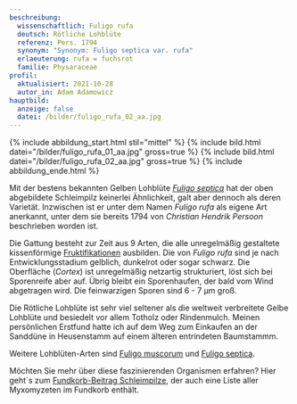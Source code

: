 ```yaml
---
beschreibung:
  wissenschaftlich: Fuligo rufa
  deutsch: Rötliche Lohblüte
  referenz: Pers. 1794
  synonym: "Synonym: Fuligo septica var. rufa"
  erlaeuterung: rufa = fuchsrot
  familie: Physaraceae
profil:
  aktualisiert: 2021-10-28
  autor_in: Adam Adamowicz
hauptbild:
  anzeige: false
  datei: /bilder/fuligo_rufa_02_aa.jpg
---
```

{% include abbildung_start.html stil="mittel" %}
{% include bild.html datei="/bilder/fuligo_rufa_01_aa.jpg" gross=true %}
{% include bild.html datei="/bilder/fuligo_rufa_02_aa.jpg" gross=true %}
{% include abbildung_ende.html %}

Mit der bestens bekannten Gelben Lohblüte *[Fuligo septica](/pilze/fuligo-septica-gelbe-lohblüte)* hat der oben abgebildete Schleimpilz keinerlei Ähnlichkeit, galt aber dennoch als deren Varietät. Inzwischen ist er unter dem Namen *Fuligo rufa* als eigene Art anerkannt, unter dem sie bereits 1794 von *Christian Hendrik Persoon* beschrieben worden ist.

Die Gattung besteht zur Zeit aus 9 Arten, die alle unregelmäßig gestaltete kissenförmige [Fruktifikationen](Fruktifikation "Glossar") ausbilden. Die von *Fuligo rufa* sind je nach Entwicklungsstadium gelblich, dunkelrot oder sogar schwarz. Die Oberfläche (*Cortex*) ist unregelmäßig netzartig strukturiert, löst sich bei Sporenreife aber auf. Übrig bleibt ein Sporenhaufen, der bald vom Wind abgetragen wird. Die feinwarzigen Sporen sind 6 - 7 µm groß.

Die Rötliche Lohblüte ist sehr viel seltener als die weltweit verbreitete Gelbe Lohblüte und besiedelt vor allem Totholz oder Rindenmulch. Meinen persönlichen Erstfund hatte ich auf dem Weg zum Einkaufen an der Sanddüne in Heusenstamm auf einem älteren entrindeten Baumstammm.

Weitere Lohblüten-Arten sind [Fuligo muscorum](/pilze/fuligo-muscorum-moos-lohblüte) und [Fuligo septica](/pilze/fuligo-septica-gelbe-lohblüte).

Möchten Sie mehr über diese faszinierenden Organismen erfahren? Hier geht´s zum [Fundkorb-Beitrag Schleimpilze](/verwandt/schleimpilze-myxomyzeten), der auch eine Liste aller Myxomyzeten im Fundkorb enthält.